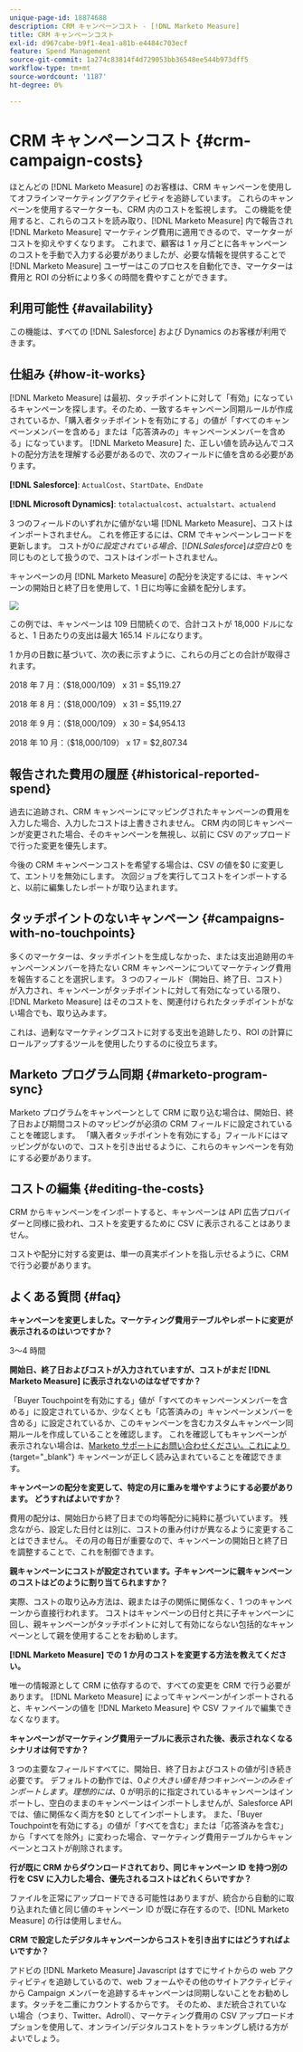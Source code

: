 ```yaml
---
unique-page-id: 18874688
description: CRM キャンペーンコスト - [!DNL Marketo Measure]
title: CRM キャンペーンコスト
exl-id: d967cabe-b9f1-4ea1-a81b-e4484c703ecf
feature: Spend Management
source-git-commit: 1a274c83814f4d729053bb36548ee544b973dff5
workflow-type: tm+mt
source-wordcount: '1187'
ht-degree: 0%

---
```


# CRM キャンペーンコスト {#crm-campaign-costs}

ほとんどの [!DNL Marketo Measure] のお客様は、CRM キャンペーンを使用してオフラインマーケティングアクティビティを追跡しています。 これらのキャンペーンを使用するマーケターも、CRM 内のコストを監視します。 この機能を使用すると、これらのコストを読み取り、[!DNL Marketo Measure] 内で報告され [!DNL Marketo Measure] マーケティング費用に適用できるので、マーケターがコストを抑えやすくなります。 これまで、顧客は 1 ヶ月ごとに各キャンペーンのコストを手動で入力する必要がありましたが、必要な情報を提供することで [!DNL Marketo Measure] ユーザーはこのプロセスを自動化でき、マーケターは費用と ROI の分析により多くの時間を費やすことができます。

## 利用可能性 {#availability}

この機能は、すべての [!DNL Salesforce] および Dynamics のお客様が利用できます。

## 仕組み {#how-it-works}

[!DNL Marketo Measure] は最初、タッチポイントに対して「有効」になっているキャンペーンを探します。そのため、一致するキャンペーン同期ルールが作成されているか、「購入者タッチポイントを有効にする」の値が「すべてのキャンペーンメンバーを含める」または「応答済みの」キャンペーンメンバーを含める」になっています。 [!DNL Marketo Measure] た、正しい値を読み込んでコストの配分方法を理解する必要があるので、次のフィールドに値を含める必要があります。

**[!DNL Salesforce]**: `ActualCost`、`StartDate`、`EndDate`

**[!DNL Microsoft Dynamics]**: `totalactualcost`、`actualstart`、`actualend`

3 つのフィールドのいずれかに値がない場 [!DNL Marketo Measure]、コストはインポートされません。 これを修正するには、CRM でキャンペーンレコードを更新します。 コストが$0 に設定されている場合、[!DNL Salesforce] は空白と$0 を同じものとして扱うので、コストはインポートされません。

キャンペーンの月 [!DNL Marketo Measure] の配分を決定するには、キャンペーンの開始日と終了日を使用して、1 日に均等に金額を配分します。

![](assets/1.jpg)

この例では、キャンペーンは 109 日間続くので、合計コストが 18,000 ドルになると、1 日あたりの支出は最大 165.14 ドルになります。

1 か月の日数に基づいて、次の表に示すように、これらの月ごとの合計が取得されます。

2018 年 7 月：（$18,000/109） x 31 = $5,119.27

2018 年 8 月：（$18,000/109） x 31 = $5,119.27

2018 年 9 月：（$18,000/109） x 30 = $4,954.13

2018 年 10 月：（$18,000/109） x 17 = $2,807.34

## 報告された費用の履歴 {#historical-reported-spend}

過去に追跡され、CRM キャンペーンにマッピングされたキャンペーンの費用を入力した場合、入力したコストは上書きされません。 CRM 内の同じキャンペーンが変更された場合、そのキャンペーンを無視し、以前に CSV のアップロードで行った変更を優先します。

今後の CRM キャンペーンコストを希望する場合は、CSV の値を$0 に変更して、エントリを無効にします。 次回ジョブを実行してコストをインポートすると、以前に編集したレポートが取り込まれます。

## タッチポイントのないキャンペーン {#campaigns-with-no-touchpoints}

多くのマーケターは、タッチポイントを生成しなかった、または支出追跡用のキャンペーンメンバーを持たない CRM キャンペーンについてマーケティング費用を報告することを選択します。 3 つのフィールド（開始日、終了日、コスト）が入力され、キャンペーンがタッチポイントに対して有効になっている限り、[!DNL Marketo Measure] はそのコストを、関連付けられたタッチポイントがない場合でも、取り込みます。

これは、過剰なマーケティングコストに対する支出を追跡したり、ROI の計算にロールアップするツールを使用したりするのに役立ちます。

## Marketo プログラム同期 {#marketo-program-sync}

Marketo プログラムをキャンペーンとして CRM に取り込む場合は、開始日、終了日および期間コストのマッピングが必須の CRM フィールドに設定されていることを確認します。 「購入者タッチポイントを有効にする」フィールドにはマッピングがないので、コストを引き出せるように、これらのキャンペーンを有効にする必要があります。

## コストの編集 {#editing-the-costs}

CRM からキャンペーンをインポートすると、キャンペーンは API 広告プロバイダーと同様に扱われ、コストを変更するために CSV に表示されることはありません。

コストや配分に対する変更は、単一の真実ポイントを指し示せるように、CRM で行う必要があります。

## よくある質問 {#faq}

**キャンペーンを変更しました。マーケティング費用テーブルやレポートに変更が表示されるのはいつですか？**

3～4 時間

**開始日、終了日およびコストが入力されていますが、コストがまだ [!DNL Marketo Measure] に表示されないのはなぜですか？**

「Buyer Touchpointを有効にする」値が「すべてのキャンペーンメンバーを含める」に設定されているか、少なくとも「応答済みの」キャンペーンメンバーを含める」に設定されているか、このキャンペーンを含むカスタムキャンペーン同期ルールを作成していることを確認します。 これを確認してもキャンペーンが表示されない場合は、[Marketo サポートにお問い合わせください。これにより &#x200B;](https://nation.marketo.com/t5/support/ct-p/Support){target="_blank"} キャンペーンが正しく読み込まれていることを確認できます。

**キャンペーンの配分を変更して、特定の月に重みを増やすようにする必要があります。 どうすればよいですか？**

費用の配分は、開始日から終了日までの均等配分に純粋に基づいています。 残念ながら、設定した日付とは別に、コストの重み付けが異なるように変更することはできません。 その月の毎日が重要なので、キャンペーンの開始日と終了日を調整することで、これを制御できます。

**親キャンペーンにコストが設定されています。子キャンペーンに親キャンペーンのコストはどのように割り当てられますか？**

実際、コストの取り込み方法は、親または子の関係に関係なく、1 つのキャンペーンから直接行われます。 コストはキャンペーンの日付と共に子キャンペーンに回し、親キャンペーンがタッチポイントに対して有効にならない包括的なキャンペーンとして親を使用することをお勧めします。

**[!DNL Marketo Measure] での 1 か月のコストを変更する方法を教えてください。**

唯一の情報源として CRM に依存するので、すべての変更を CRM で行う必要があります。 [!DNL Marketo Measure] によってキャンペーンがインポートされると、キャンペーンの値を [!DNL Marketo Measure] や CSV ファイルで編集できなくなります。

**キャンペーンがマーケティング費用テーブルに表示された後、表示されなくなるシナリオは何ですか？**

3 つの主要なフィールドすべてに、開始日、終了日およびコストの値が引き続き必要です。 デフォルトの動作では、$0 より大きい値を持つキャンペーンのみをインポートします。 理想的には、$0 が明示的に指定されているキャンペーンはインポートし、空白のままのキャンペーンはインポートしませんが、Salesforce API では、値に関係なく両方を$0 としてインポートします。 また、「Buyer Touchpointを有効にする」の値が「すべてを含む」または「応答済みを含む」から「すべてを除外」に変わった場合、マーケティング費用テーブルからキャンペーンとコストが削除されます。

**行が既に CRM からダウンロードされており、同じキャンペーン ID を持つ別の行を CSV に入力した場合、優先されるコストはどれくらいですか？**

ファイルを正常にアップロードできる可能性はありますが、統合から自動的に取り込まれた値と同じ値のキャンペーン ID が既に存在するので、[!DNL Marketo Measure] の行は使用しません。

**CRM で設定したデジタルキャンペーンからコストを引き出すにはどうすればよいですか？**

アドビの [!DNL Marketo Measure] Javascript はすでにサイトからの web アクティビティを追跡しているので、web フォームやその他のサイトアクティビティから Campaign メンバーを追跡するキャンペーンは同期しないことをお勧めします。タッチを二重にカウントするからです。 そのため、まだ統合されていない場合（つまり、Twitter、Adroll）、マーケティング費用の CSV アップロードオプションを使用して、オンライン/デジタルコストをトラッキングし続ける方がよいでしょう。
